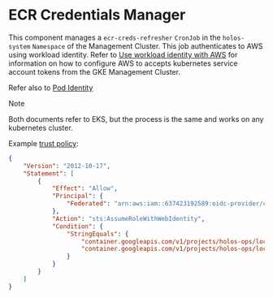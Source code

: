 # ECR Credentials Manager

This component manages a `ecr-creds-refresher` `CronJob` in the `holos-system` `Namespace` of the Management Cluster.  This job authenticates to AWS using workload identity.  Refer to [Use workload identity with AWS](https://cloud.google.com/kubernetes-engine/multi-cloud/docs/aws/how-to/use-workload-identity-aws) for information on how to configure AWS to accepts kubernetes service account tokens from the GKE Management Cluster.

Refer also to [Pod Identity](https://github.com/aws/amazon-eks-pod-identity-webhook?tab=readme-ov-file#eks-walkthrough)

> [!NOTE]
> Both documents refer to EKS, but the process is the same and works on any kubernetes cluster.

Example [trust policy][trust-policy]:

```json
{
    "Version": "2012-10-17",
    "Statement": [
        {
            "Effect": "Allow",
            "Principal": {
                "Federated": "arn:aws:iam::637423192589:oidc-provider/container.googleapis.com/v1/projects/holos-ops/locations/us-central1/clusters/management"
            },
            "Action": "sts:AssumeRoleWithWebIdentity",
            "Condition": {
                "StringEquals": {
                    "container.googleapis.com/v1/projects/holos-ops/locations/us-central1/clusters/management:aud": "sts.amazonaws.com",
                    "container.googleapis.com/v1/projects/holos-ops/locations/us-central1/clusters/management:sub": "system:serviceaccount:holos-system:ecr-creds-manager"
                }
            }
        }
    ]
}
```

[trust-policy]: https://docs.aws.amazon.com/IAM/latest/UserGuide/reference_policies_condition-logic-multiple-context-keys-or-values.html
